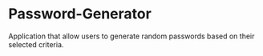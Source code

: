 # Password-Generator
Application that allow users to generate random passwords based on their selected criteria.
